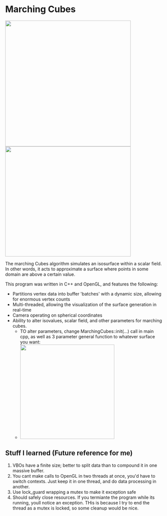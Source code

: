 # Marching Cubes

<span>
  <image src="res/demo1.png" width="400px">
  <image src="res/demo2.png" width="400px" height="350px">
</span>

The marching Cubes algorithm simulates an isosurface within a scalar field. In other words, it acts to approximate a surface where points in some 
domain are above a certain value.

This program was written in C++ and OpenGL, and features the following:
 * Partitions vertex data into buffer 'batches' with a dynamic size, allowing for enormous vertex counts
 * Multi-threaded, allowing the visualization of the surface generation in real-time
 * Camera operating on spherical coordinates
 * Ability to alter isovalues, scalar field, and other parameters for marching cubes.
   * TO alter parameters, change MarchingCubes::init(...) call in main cpp, as well as 3 parameter general function to whatever surface you want:
   * <image src = "info.png" width = "300px">
 
 ## Stuff I learned (Future reference for me)
  1) VBOs have a finite size; better to split data than to compound it in one massive buffer.
  2) You cant make calls to OpenGL in two threads at once, you'd have to switch contexts. Just keep it in one thread, and do data processing in another.
  3) Use lock_guard wrapping a mutex to make it exception safe
  4) Should safely close resources. If you termiante the program while its running, youll notice an exception. THis is because I try to end the thread as a mutex is locked, so some cleanup would be nice.
